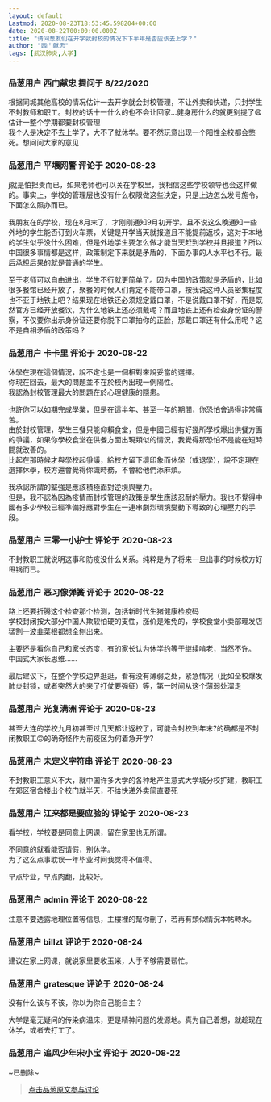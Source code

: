 ```yaml
---
layout: default
Lastmod: 2020-08-23T18:53:45.598204+00:00
date: 2020-08-22T00:00:00.000Z
title: "请问葱友们在开学就封校的情况下下半年是否应该去上学？"
author: "西门献忠"
tags: [武汉肺炎,大学]
---
```



### 品葱用户 **西门献忠** 提问于 8/22/2020
    
根据同城其他高校的情况估计一去开学就会封校管理，不让外卖和快递，只封学生不封教师和职工。封校的话十一什么的也不会让回家…健身房什么的就更别提了😩估计一整个学期都要封校管理  
我个人是决定不去上学了，大不了就休学。要不然玩意出现一个阳性全校都会憋死。想问问大家的意见
    
                

### 品葱用户 **平壤网警** 评论于 2020-08-23
        
j就是怕担责而已，如果老师也可以关在学校里，我相信这些学校领导也会这样做的。事实上，学校的管理层也没有什么权限做这些决定，只是上边怎么发号施令，下面怎么照办而已。  
  
我朋友在的学校，现在8月末了，才刚刚通知9月初开学。且不说这么晚通知一些外地的学生能否订到火车票，关键是开学当天就报道且不能提前返校，这对于本地的学生似乎没什么困难，但是外地学生要怎么做才能当天赶到学校并且报道？所以中国很多事情都是这样，政策制定下来就是矛盾的，下面办事的人水平也不行。最后承担后果的就是普通的学生。  
  
至于老师可以自由进出，学生不行就更简单了。因为中国的政策就是矛盾的，比如很多餐馆已经开放了，聚餐的时候人们肯定不能带口罩，按我说这种人员密集程度也不亚于地铁上吧？结果现在地铁还必须规定戴口罩，不是说戴口罩不好，而是既然官方已经开放餐饮，为什么地铁上还必须戴呢？而且地铁上还有检查身份证的警察，不仅要你出示身份证还要你脱下口罩拍你的正脸，那戴口罩还有什么用呢？这不是自相矛盾的政策吗？
        
                

### 品葱用户 **卡卡里** 评论于 2020-08-22
        
休學在現在這個情況，說不定也是一個相對來說妥當的選擇。  
你現在回去，最大的問題並不在於校內出現一例陽性。  
我認為封校管理最大的問題在於心理健康的隱患。  
  
也許你可以如期完成學業，但是在這半年、甚至一年的期間，你恐怕會過得非常痛苦。  
由於封校管理，學生三餐只能仰賴食堂，但是中國已經有好幾所學校爆出供餐方面的爭議，如果你學校食堂在供餐方面出現類似的情況，我覺得那恐怕不是能在短時間就改善的。  
比起在那時候才與學校起爭議，給校方留下壞印象而休學（或退學），說不定現在選擇休學，校方還會覺得你識時務，不會給他們添麻煩。  
  
我承認所謂的堅強是應該積極面對逆境與壓力。  
但是，我不認為因為疫情而封校管理的政策是學生應該忍耐的壓力。我也不覺得中國有多少學校已經準備好應對學生在一連串劇烈環境變動下導致的心理壓力的手段。
        
                

### 品葱用户 **三零一小护士** 评论于 2020-08-23
        
不封教职工就说明这事和防疫没什么关系。纯粹是为了将来一旦出事的时候校方好甩锅而已。
        
                

### 品葱用户 **恶习像弹簧** 评论于 2020-08-22
        
路上还要折腾这个检查那个检测，包括新时代生猪健康检疫码  
学校封闭按大部分中国人欺软怕硬的支性，涨价是难免的，学校食堂小卖部理发店猛割一波韭菜根都想全刨出来。  
  
主要还是看你自己和家长态度，有的家长认为休学约等于继续啃老，当然不许。  
中国式大家长思维……  
  
最后建议下，在整个学校边界逛逛，看有没有薄弱之处，紧急情况（比如全校爆发肺炎封锁，或者突然大的来了打仗要强征）等，第一时间从这个薄弱处溜走
        
                

### 品葱用户 **光复满洲** 评论于 2020-08-23
        
甚至大连的学校九月初甚至过几天都让返校了，可能会封校到年末?的确都是不封闭教职工🙃的确奇怪作为前疫区为何着急开学?
        
                

### 品葱用户 **未定义字符串** 评论于 2020-08-23
        
不封教职工意义不大，就中国许多大学的各种地产生意式大学城分校扩建，教职工在郊区宿舍楼出个校门就半天，不给快递外卖简直要死
        
                

### 品葱用户 **江来都是要应验的** 评论于 2020-08-23
        
看学校，学校要是同意上网课，留在家里也无所谓。  
  
不同意的就看能否请假，别休学。  
为了这么点事耽误一年毕业时间我觉得不值得。  
  
  
早点毕业，早点肉翻，比较好。
        
                

### 品葱用户 **admin** 评论于 2020-08-22
        
注意不要透露地理位置等信息，主樓裡的幫你刪了，若再有類似情況本帖轉水。
        
                

### 品葱用户 **billzt** 评论于 2020-08-24
        
建议在家上网课，就说家里要收玉米，人手不够需要帮忙。
        
                

### 品葱用户 **gratesque** 评论于 2020-08-24
        
没有什么该与不该，你以为你自己能自主？  
  
大学是毫无疑问的传染病温床，更是精神问题的发源地。真为自己着想，就趁现在休学，或者去打工了。
        
                

### 品葱用户 **追风少年宋小宝** 评论于 2020-08-22
        
~已删除~
        
                





> [点击品葱原文参与讨论](https://pincong.rocks/question/30135?warning)

